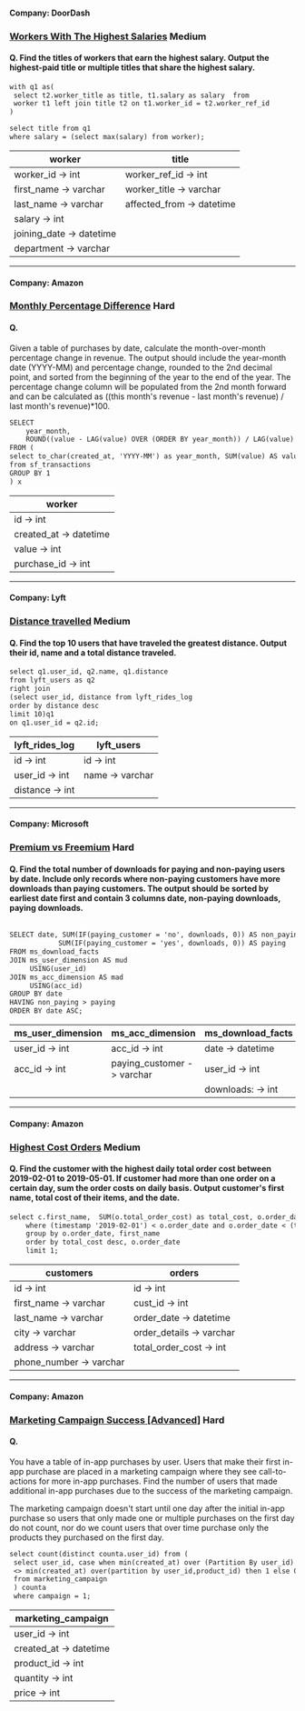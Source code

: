 #### Company: DoorDash

### [Workers With The Highest Salaries](https://platform.stratascratch.com/coding/10353-workers-with-the-highest-salaries?code_type=1) Medium

#### Q. Find the titles of workers that earn the highest salary. Output the highest-paid title or multiple titles that share the highest salary.

```diff
with q1 as( 
 select t2.worker_title as title, t1.salary as salary  from
 worker t1 left join title t2 on t1.worker_id = t2.worker_ref_id
)

select title from q1
where salary = (select max(salary) from worker);

```

| worker                   |  title                     |
|--------------------------|----------------------------|
|worker_id   ->   int      |  worker_ref_id -> int      |
|first_name  ->   varchar  |  worker_title -> varchar   |
|last_name   ->   varchar  |  affected_from -> datetime |
|salary      ->   int      |
|joining_date ->  datetime |
|department  ->   varchar  |


---


#### Company: Amazon

### [Monthly Percentage Difference](https://platform.stratascratch.com/coding/10319-monthly-percentage-difference?code_type=1) Hard

#### Q. 
Given a table of purchases by date, calculate the month-over-month percentage change in revenue. The output should include the year-month date (YYYY-MM) and percentage change, rounded to the 2nd decimal point, and sorted from the beginning of the year to the end of the year.
The percentage change column will be populated from the 2nd month forward and can be calculated as ((this month's revenue - last month's revenue) / last month's revenue)*100.

```diff
SELECT 
    year_month,
    ROUND((value - LAG(value) OVER (ORDER BY year_month)) / LAG(value) OVER (ORDER BY year_month) * 100, 2) revenue_diff_pct 
FROM (
select to_char(created_at, 'YYYY-MM') as year_month, SUM(value) AS value 
from sf_transactions
GROUP BY 1
) x

```

| worker                   |
|--------------------------|
|id          ->   int      |
|created_at  ->   datetime | 
|value       ->   int      | 
|purchase_id ->   int      |



---


#### Company: Lyft

### [Distance travelled](https://platform.stratascratch.com/coding/10324-distances-traveled?code_type=1) Medium

#### Q. Find the top 10 users that have traveled the greatest distance. Output their id, name and a total distance traveled.

```diff
select q1.user_id, q2.name, q1.distance
from lyft_users as q2
right join
(select user_id, distance from lyft_rides_log 
order by distance desc
limit 10)q1
on q1.user_id = q2.id;

```

| lyft_rides_log           |  lyft_users                |
|--------------------------|----------------------------|
|id          ->   int      |  id -> int                 |
|user_id     ->   int      |  name -> varchar           |
|distance    ->   int      |                            |


---

#### Company: Microsoft

### [Premium vs Freemium](https://platform.stratascratch.com/coding/10300-premium-vs-freemium?code_type=3) Hard

#### Q. Find the total number of downloads for paying and non-paying users by date. Include only records where non-paying customers have more downloads than paying customers. The output should be sorted by earliest date first and contain 3 columns date, non-paying downloads, paying downloads.

```diff

SELECT date, SUM(IF(paying_customer = 'no', downloads, 0)) AS non_paying,
            SUM(IF(paying_customer = 'yes', downloads, 0)) AS paying
FROM ms_download_facts
JOIN ms_user_dimension AS mud
     USING(user_id)
JOIN ms_acc_dimension AS mad
     USING(acc_id)
GROUP BY date 
HAVING non_paying > paying
ORDER BY date ASC;

```


|    ms_user_dimension     |     ms_acc_dimension     |    ms_download_facts     |
|--------------------------|--------------------------|--------------------------|
|user_id     ->   int      |acc_id     ->   int       |date        -> datetime   |
|acc_id      ->   int      |paying_customer -> varchar|user_id     -> int        |
|                          |                          |downloads:  -> int        |

---

#### Company: Amazon

### [Highest Cost Orders](https://platform.stratascratch.com/coding/9915-highest-cost-orders?code_type=1) Medium

#### Q. Find the customer with the highest daily total order cost between 2019-02-01 to 2019-05-01. If customer had more than one order on a certain day, sum the order costs on daily basis. Output customer's first name, total cost of their items, and the date.

```diff
select c.first_name,  SUM(o.total_order_cost) as total_cost, o.order_date from customers c join orders o on c.id=o.cust_id
    where (timestamp '2019-02-01') < o.order_date and o.order_date < (timestamp '2019-05-01') 
    group by o.order_date, first_name
    order by total_cost desc, o.order_date
    limit 1;

```

| customers                |  orders                    |
|--------------------------|----------------------------|
| id   ->   int            |  id   ->   int             |
| first_name  ->   varchar |  cust_id -> int            |
| last_name   ->   varchar |  order_date -> datetime    |
| city      ->   varchar   |  order_details -> varchar  |
| address ->  varchar      |  total_order_cost -> int   |
| phone_number -> varchar  |


---

#### Company: Amazon

### [Marketing Campaign Success [Advanced]](https://platform.stratascratch.com/coding/514-marketing-campaign-success-advanced?code_type=1) Hard

#### Q. 
You have a table of in-app purchases by user. Users that make their first in-app purchase are placed in a marketing campaign where they see call-to-actions for more in-app purchases. Find the number of users that made additional in-app purchases due to the success of the marketing campaign.


The marketing campaign doesn't start until one day after the initial in-app purchase so users that only made one or multiple purchases on the first day do not count, nor do we count users that over time purchase only the products they purchased on the first day.

```diff
select count(distinct counta.user_id) from (
 select user_id, case when min(created_at) over (Partition By user_id)
 <> min(created_at) over(partition by user_id,product_id) then 1 else 0 end as campaign
 from marketing_campaign
 ) counta
 where campaign = 1;

```

| marketing_campaign       |
|--------------------------|
|user_id     ->   int      |
|created_at  ->   datetime | 
|product_id  ->   int      | 
|quantity ->      int      |
|price ->         int      |

